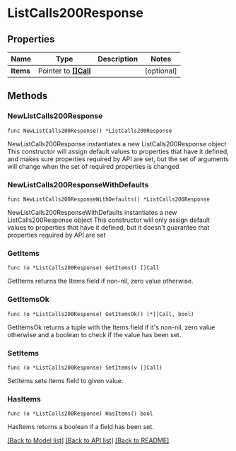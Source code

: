# ListCalls200Response

## Properties

Name | Type | Description | Notes
------------ | ------------- | ------------- | -------------
**Items** | Pointer to [**[]Call**](Call.md) |  | [optional]

## Methods

### NewListCalls200Response

`func NewListCalls200Response() *ListCalls200Response`

NewListCalls200Response instantiates a new ListCalls200Response object
This constructor will assign default values to properties that have it defined,
and makes sure properties required by API are set, but the set of arguments
will change when the set of required properties is changed

### NewListCalls200ResponseWithDefaults

`func NewListCalls200ResponseWithDefaults() *ListCalls200Response`

NewListCalls200ResponseWithDefaults instantiates a new ListCalls200Response object
This constructor will only assign default values to properties that have it defined,
but it doesn't guarantee that properties required by API are set

### GetItems

`func (o *ListCalls200Response) GetItems() []Call`

GetItems returns the Items field if non-nil, zero value otherwise.

### GetItemsOk

`func (o *ListCalls200Response) GetItemsOk() (*[]Call, bool)`

GetItemsOk returns a tuple with the Items field if it's non-nil, zero value otherwise
and a boolean to check if the value has been set.

### SetItems

`func (o *ListCalls200Response) SetItems(v []Call)`

SetItems sets Items field to given value.

### HasItems

`func (o *ListCalls200Response) HasItems() bool`

HasItems returns a boolean if a field has been set.

[[Back to Model list]](../README.md#documentation-for-models) [[Back to API list]](../README.md#documentation-for-api-endpoints) [[Back to README]](../README.md)

